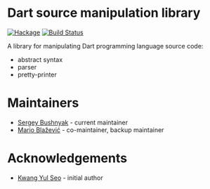 # Dart source manipulation library

[![Hackage](https://img.shields.io/hackage/v/language-dart.svg?style=flat)](https://hackage.haskell.org/package/language-dart)
[![Build Status](https://travis-ci.org/kseo/language-dart.svg?branch=master)](https://travis-ci.org/kseo/language-dart)

A library for manipulating Dart programming language source code:
- abstract syntax
- parser
- pretty-printer

# Maintainers

- [Sergey Bushnyak](https://github.com/sigrlami) - current maintainer
- [Mario Blažević](https://github.com/blamario)  - co-maintainer, backup maintainer

# Acknowledgements

- [Kwang Yul Seo](https://github.com/kseo)  - initial author
